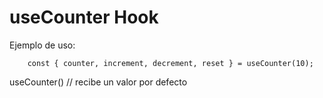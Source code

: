 # useCounter Hook

Ejemplo de uso:

```
    const { counter, increment, decrement, reset } = useCounter(10);
```

useCounter()  // recibe un valor por defecto